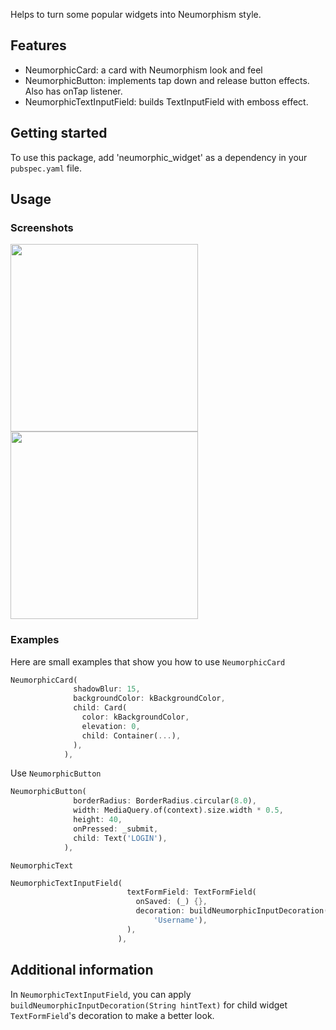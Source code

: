 Helps to turn some popular widgets into Neumorphism style.

## Features

* NeumorphicCard: a card with Neumorphism look and feel
* NeumorphicButton: implements tap down and release button effects. Also has onTap listener.
* NeumorphicTextInputField: builds TextInputField with emboss effect.

## Getting started
To use this package, add 'neumorphic_widget' as a dependency in your `pubspec.yaml` file.

## Usage
### Screenshots
<img src='neumorphic_pc1.gif' height='300em'> <img src='neumorphic_pc2.png' height='300em'> 
### Examples
Here are small examples that show you how to use `NeumorphicCard`

```dart
NeumorphicCard(
              shadowBlur: 15,
              backgroundColor: kBackgroundColor,
              child: Card(
                color: kBackgroundColor,
                elevation: 0,
                child: Container(...),
              ),
            ),
```

Use `NeumorphicButton`
```dart
NeumorphicButton(
              borderRadius: BorderRadius.circular(8.0),
              width: MediaQuery.of(context).size.width * 0.5,
              height: 40,
              onPressed: _submit,
              child: Text('LOGIN'),
            ),
```
`NeumorphicText`

```dart
NeumorphicTextInputField(
                          textFormField: TextFormField(
                            onSaved: (_) {},
                            decoration: buildNeumorphicInputDecoration(
                                'Username'),
                          ),
                        ),
```

## Additional information
In `NeumorphicTextInputField`, you can apply `buildNeumorphicInputDecoration(String hintText)` for child widget `TextFormField`'s decoration to make a better look.
